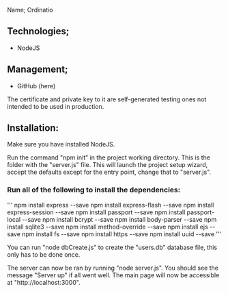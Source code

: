 Name; Ordinatio

## Technologies;
- NodeJS

## Management;
- GitHub (here)

The certificate and private key to it are self-generated testing ones not intended to be used in production.

## Installation:
Make sure you have installed NodeJS.

Run the command "npm init" in the project working directory. This is the folder with the "server.js" file.
This will launch the project setup wizard, accept the defaults except for the entry point, change that to "server.js".

### Run all of the following to install the dependencies:
'''
npm install express --save
npm install express-flash --save
npm install express-session --save
npm install passport --save
npm install passport-local --save
npm install bcrypt --save
npm install body-parser --save
npm install sqlite3 --save
npm install method-override --save
npm install ejs --save
npm install fs --save
npm install https --save
npm install uuid --save
'''

You can run "node dbCreate.js" to create the "users.db" database file, this only has to be done once.

The server can now be ran by running "node server.js".
You should see the message "Server up" if all went well.
The main page will now be accessible at "http://localhost:3000".

